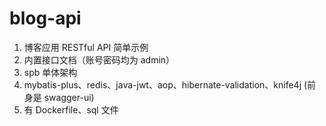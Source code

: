 # blog-api

1. 博客应用 RESTful API 简单示例
2. 内置接口文档（账号密码均为 admin）
3. spb 单体架构
4. mybatis-plus、redis、java-jwt、aop、hibernate-validation、knife4j (前身是 swagger-ui)
5. 有 Dockerfile、sql 文件
